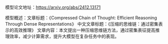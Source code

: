 模型论文地址：https://arxiv.org/abs/2412.13171

模型概述：文章标题：《Compressed Chain of Thought: Efficient Reasoning Through Dense Representations》
中文文章标题：《压缩的思维链：通过密集表示的高效推理》
文章内容：本文提出一种压缩思维链方法，通过密集表征提高推理效率，减少计算需求，提升大模型在复杂任务中的表现。
